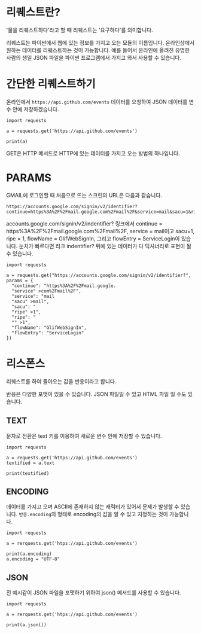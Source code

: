 # 리퀘스트란?
'물을 리퀘스트하다'라고 할 때 리퀘스트는 '요구하다'를 의미합니다.

리퀘스트는 파이썬에서 웹에 있는 정보를 가지고 오는 모듈의 이름입니다. 온라인상에서 원하는 데이터를 리퀘스트하는 것이 가능합니다. 예를 들어서 온라인에 올려진 유명한 사람의 생일 JSON 파일을 파이썬 프로그램에서 가지고 와서 사용할 수 있습니다.

# 간단한 리퀘스트하기
온라인에서 `https://api.github.com/events` 데이터를 요청하여 JSON 데이터를 변수 안에 저장하겠습니다.

```
import requests

a = requests.get('https://api.github.com/events')

print(a)
```

GET은 HTTP 메서드로 HTTP에 있는 데이터를 가지고 오는 방법의 하나입니다.

# PARAMS
GMAIL에 로그인할 때 처음으로 뜨는 스크린의 URL은 다음과 같습니다.

```
https://accounts.google.com/signin/v2/identifier?continue=https%3A%2F%2Fmail.google.com%2Fmail%2F&service=mail&sacu=1&rip=1&flowName=GlifWebSignIn&flowEntry=ServiceLogin
```

accounts.google.com/signin/v2/indentifier? 링크에서 continue = https%3A%2F%2Fmail.google.com%2Fmail%2F, service = mail이고 sacu=1, ripe = 1, flowName = GlifWebSignIn, 그리고 flowEntry = ServiceLogin이 있습니다. 눈치가 빠르다면 리크 indentifier? 뒤에 있는 데이터가 다 딕셔너리로 표현이 될 수 있습니다.

```
import requests

a = requests.get("https://accounts.google.com/signin/v2/identifier?", params = {
  "continue": "https%3A%2F%2Fmail.google.
  "service" >com%2Fmail%2F",
  "service": "mail
  "sacu" >mail",
  "sacu": "
  "ripe" >1",
  "ripe": "
  "" >1",
  "flowName": "GlifWebSignIn",
  "flowEntry": "ServiceLogin"
})
```

# 리스폰스
리퀘스트를 하여 돌아오는 값을 반응이라고 합니다.

반응은 다양한 포맷이 있을 수 있습니다. JSON 파일일 수 있고 HTML 파일 일 수도 있습니다.

## TEXT
문자로 전환은 text 키를 이용하여 새로운 변수 안에 저장할 수 있습니다.

```
import requests

a = requests.get('https://api.github.com/events')
textified = a.text

print(textified)
```

## ENCODING
데이터를 가지고 오며 ASCII에 존재하지 않는 캐릭터가 있어서 문제가 발생할 수 있습니다. `반응.encoding`의 형태로 encoding의 값을 알 수 있고 지정하는 것이 가능합니다.

```
import requests

a = rerquests.get('htps://api.github.com/events')

print(a.encoding)
a.encoding = "UTF-8"
```

## JSON
전 예시같이 JSON 파일을 포맷하기 위하여 json() 메서드를 사용할 수 있습니다.

```
import requests

a = rerquests.get('htps://api.github.com/events')

print(a.json())
```
